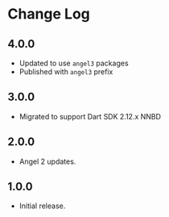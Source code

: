 # Change Log

## 4.0.0

* Updated to use `angel3` packages
* Published with `angel3` prefix

## 3.0.0

* Migrated to support Dart SDK 2.12.x NNBD

## 2.0.0

* Angel 2 updates.

## 1.0.0

* Initial release.
